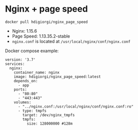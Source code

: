 # Nginx  + page speed

`docker pull hdigiorgi/nginx_page_speed`

* Nginx: 1.15.6
* Page Speed: 1.13.35.2-stable
* `nginx.conf` is located at `/usr/local/nginx/conf/nginx.conf`

Docker compose example:

```
version: '3.7'
services:
  nginx:
    container_name: nginx
    image: hdigiorgi/nginx_page_speed:latest
    depends_on:
      - app
    ports:
      - "80:80"
      - "443:443"
    volumes:
      - "../nginx.conf:/usr/local/nginx/conf/nginx.conf:ro"
      - type: tmpfs
        target: /dev/nginx_tmpfs
        tmpfs:
          size: 128000000 #128m
```